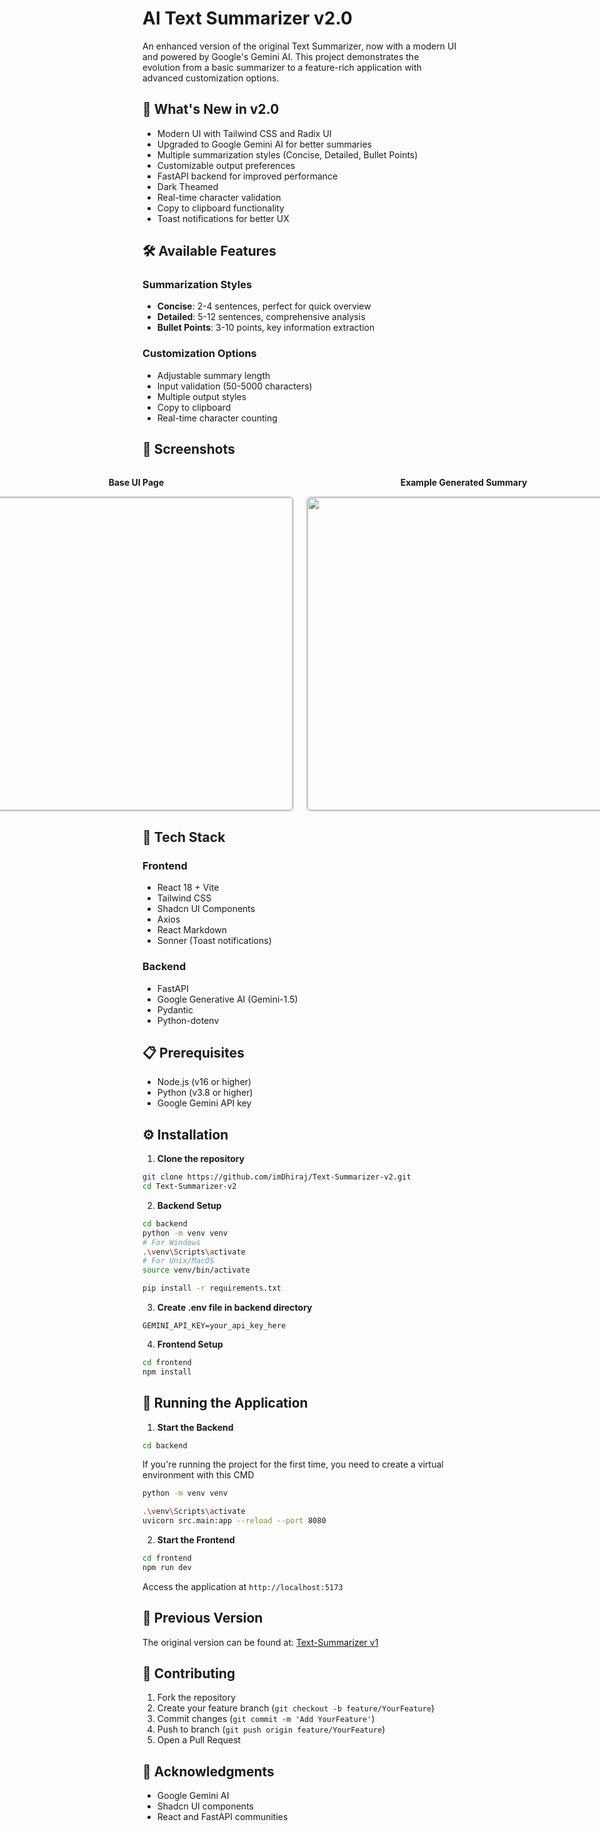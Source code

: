# AI Text Summarizer v2.0

An enhanced version of the original Text Summarizer, now with a modern UI and powered by Google's Gemini AI. This project demonstrates the evolution from a basic summarizer to a feature-rich application with advanced customization options.

## 🚀 What's New in v2.0

- Modern UI with Tailwind CSS and Radix UI
- Upgraded to Google Gemini AI for better summaries
- Multiple summarization styles (Concise, Detailed, Bullet Points)
- Customizable output preferences
- FastAPI backend for improved performance
- Dark Theamed 
- Real-time character validation
- Copy to clipboard functionality
- Toast notifications for better UX


## 🛠️ Available Features

### Summarization Styles
- **Concise**: 2-4 sentences, perfect for quick overview
- **Detailed**: 5-12 sentences, comprehensive analysis
- **Bullet Points**: 3-10 points, key information extraction

### Customization Options
- Adjustable summary length
- Input validation (50-5000 characters)
- Multiple output styles
- Copy to clipboard
- Real-time character counting

## 📱 Screenshots

<div style="display: flex; gap: 20px; justify-content: center; align-items: flex-start;">
  <div style="text-align: center;">
    <p><strong>Base UI Page</strong></p>
    <img src="https://github.com/user-attachments/assets/56dfb248-9ff3-4fa6-a954-cd3cd1f0b9f3" width="500" style="border: 2px solid #ccc; border-radius: 8px;"/>
  </div>
  <div style="text-align: center;">
    <p><strong>Example Generated Summary</strong></p>
    <img src="https://github.com/user-attachments/assets/3f4881e6-68c2-4248-af5e-afacadd4da85" width="500" style="border: 2px solid #ccc; border-radius: 8px;"/>
  </div>
</div>




## 🔨 Tech Stack

### Frontend
- React 18 + Vite
- Tailwind CSS
- Shadcn UI Components
- Axios
- React Markdown
- Sonner (Toast notifications)

### Backend
- FastAPI
- Google Generative AI (Gemini-1.5)
- Pydantic
- Python-dotenv



## 📋 Prerequisites

- Node.js (v16 or higher)
- Python (v3.8 or higher)
- Google Gemini API key

## ⚙️ Installation

1. **Clone the repository**
```bash
git clone https://github.com/imDhiraj/Text-Summarizer-v2.git
cd Text-Summarizer-v2
```

2. **Backend Setup**
```bash
cd backend
python -m venv venv
# For Windows
.\venv\Scripts\activate
# For Unix/MacOS
source venv/bin/activate

pip install -r requirements.txt
```

3. **Create .env file in backend directory**
```env
GEMINI_API_KEY=your_api_key_here
```

4. **Frontend Setup**
```bash
cd frontend
npm install
```

## 🚀 Running the Application

1. **Start the Backend**
```bash
cd backend
```
If you're running the project for the first time, you need to create a virtual environment with this CMD
```bash
python -m venv venv
```
```bash
.\venv\Scripts\activate
uvicorn src.main:app --reload --port 8080
```

2. **Start the Frontend**
```bash
cd frontend
npm run dev
```

Access the application at `http://localhost:5173`

## 🔄 Previous Version

The original version can be found at: [Text-Summarizer v1](https://github.com/imDhiraj/Text-Summarizer)

## 🤝 Contributing

1. Fork the repository
2. Create your feature branch (`git checkout -b feature/YourFeature`)
3. Commit changes (`git commit -m 'Add YourFeature'`)
4. Push to branch (`git push origin feature/YourFeature`)
5. Open a Pull Request


## 🙏 Acknowledgments

- Google Gemini AI
- Shadcn UI components
- React and FastAPI communities
